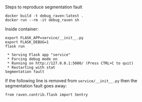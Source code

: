 Steps to reproduce segmentation fault

```
docker build -t debug_raven:latest .
docker run --rm -it debug_raven sh
```

Inside container:

```
export FLASK_APP=service/__init__.py
export FLASK_DEBUG=1
flask run

 * Serving Flask app "service"
 * Forcing debug mode on
 * Running on http://127.0.0.1:5000/ (Press CTRL+C to quit)
 * Restarting with stat
Segmentation fault
```

If the following line is removed from `service/__init__.py` then the segmentation fault goes away:

`from raven.contrib.flask import Sentry`
